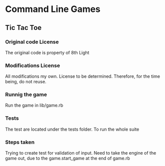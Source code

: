 # Command Line Games
## Tic Tac Toe

### Original code License

The original code is property of 8th Light

### Modifications License

All modifications my own. License to be determined. Therefore, for the time being, do not reuse.

### Runnig the game

Run the game in lib/game.rb

### Tests

The test are located under the tests folder. To run the whole suite

### Steps taken

Trying to create test for validation of input.
Need to take the engine of the game out, due to the game.start_game at the end of game.rb
